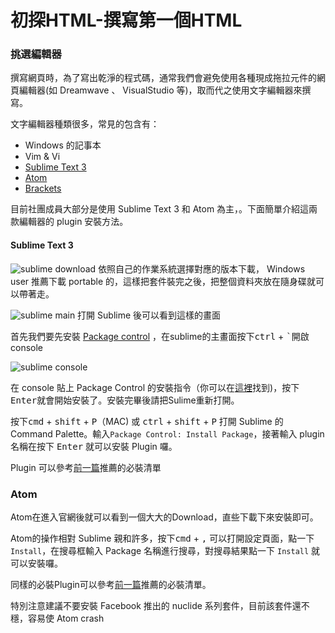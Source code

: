 # 初探HTML-撰寫第一個HTML

### 挑選編輯器
撰寫網頁時，為了寫出乾淨的程式碼，通常我們會避免使用各種現成拖拉元件的網頁編輯器(如 Dreamwave 、 VisualStudio 等)，取而代之使用文字編輯器來撰寫。

文字編輯器種類很多，常見的包含有：
* Windows 的記事本
* Vim & Vi
* [Sublime Text 3](http://www.sublimetext.com/3)
* [Atom](https://atom.io)
* [Brackets](http://brackets.io)

目前社團成員大部分是使用 Sublime Text  3 和 Atom 為主，。下面簡單介紹這兩款編輯器的 plugin 安裝方法。

#### Sublime Text 3

  ![sublime download][1]
  依照自己的作業系統選擇對應的版本下載，
  Windows user 推薦下載 portable 的，這樣把套件裝完之後，把整個資料夾放在隨身碟就可以帶著走。

  ![sublime main][2]
  打開 Sublime 後可以看到這樣的畫面

  首先我們要先安裝 [Package control](https://packagecontrol.io) ，在sublime的主畫面按下<kbd>ctrl</kbd> + <kbd>`</kbd>開啟console

  ![sublime console][3]

  在 console 貼上 Package Control 的安裝指令（你可以在[這裡](https://packagecontrol.io/installation#st3)找到)，按下<kbd>Enter</kbd>就會開始安裝了。安裝完畢後請把Sulime重新打開。

  按下<kbd>cmd</kbd> + <kbd>shift</kbd> + <kbd>P</kbd>（MAC) 或 <kbd>ctrl</kbd> + <kbd>shift</kbd> + <kbd>P</kbd> 打開 Sublime 的 Command Palette。輸入`Package Control: Install Package`，接著輸入 plugin 名稱在按下 <kbd>Enter</kbd> 就可以安裝 Plugin 囉。

  Plugin 可以參考[前一篇](section1.md)推薦的必裝清單

### Atom
Atom在進入官網後就可以看到一個大大的Download，直些下載下來安裝即可。

Atom的操作相對 Sublime 親和許多，按下<kbd>cmd</kbd> + <kbd>,</kbd> 可以打開設定頁面，點一下`Install`，在搜尋框輸入 Package 名稱進行搜尋，對搜尋結果點一下 `Install` 就可以安裝囉。

同樣的必裝Plugin可以參考[前一篇](section1.md)推薦的必裝清單。

特別注意建議不要安裝 Facebook 推出的 nuclide 系列套件，目前該套件還不穩，容易使 Atom crash

[1]: https://raw.githubusercontent.com/eric0324/ITAC_html_css/master/img/section2/sublime_download.png
[2]: https://raw.githubusercontent.com/eric0324/ITAC_html_css/master/img/section2/sublime_main.png
[3]: https://raw.githubusercontent.com/eric0324/ITAC_html_css/master/img/section2/sublime_console.png
